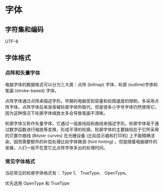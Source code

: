# 字体

## 字符集和编码

UTF-8

## 字体格式

### 点阵和矢量字体

电脑字体的数据格式可以分为三大类：点阵 (bitmap) 字体、轮廓 (outline)字体和笔画 (stroke-based) 字体。

点阵字体通过点阵来描述字形。早期的电脑受到容量和绘图速度的限制，多采用点阵字体。点阵字体后来渐渐被轮廓字体所取代，但是很多小字号字体仍然使用它，因为这种情况下轮廓字体缩放太多会导致笔画不清晰。

轮廓字体又称作矢量字体，它通过一组直线段和曲线来描述字形。轮廓字体易于通过数学函数进行缩放等变换，形成平滑的轮廓。轮廓字体的主要缺陷在于它所采用的贝塞尔曲线 (Bézier curves) 在光栅设备 (比如显示器和打印机) 上不能精确渲染，因而需要额外的补偿处理比如字体微调 (font hinting) 。但是随着电脑硬件的发展，人们一般不在意它比点阵字体多出的处理时间。

### 常见字体格式

当前常见的轮廓字体格式有： Type 1、 TrueType、 OpenType。

优先选用 OpenType 和 TrueType
